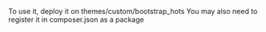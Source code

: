 To use it, deploy it on themes/custom/bootstrap_hots
You may also need to register it in composer.json as a package
